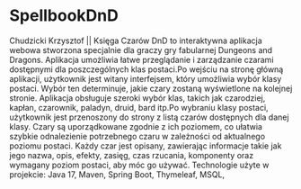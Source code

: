 # SpellbookDnD
Chudzicki Krzysztof ||
Księga Czarów DnD to interaktywna aplikacja webowa stworzona specjalnie dla graczy gry fabularnej Dungeons and Dragons. Aplikacja umożliwia łatwe przeglądanie i zarządzanie czarami dostępnymi dla 
poszczególnych klas postaci.Po wejściu na stronę główną aplikacji, użytkownik jest witany interfejsem, który umożliwia wybór klasy postaci. Wybór ten determinuje, jakie czary zostaną wyświetlone na
kolejnej stronie. Aplikacja obsługuje szeroki wybór klas, takich jak czarodziej, kapłan, czarownik, paladyn, druid, bard itp.Po wybraniu klasy postaci, użytkownik jest przenoszony do strony z listą czarów dostępnych
dla danej klasy. Czary są uporządkowane zgodnie z ich poziomem, co ułatwia szybkie odnalezienie potrzebnego czaru w zależności od aktualnego poziomu postaci. Każdy czar jest opisany, zawierając informacje takie jak 
jego nazwa, opis, efekty, zasięg, czas rzucania, komponenty oraz wymagany poziom postaci, aby móc go używać. 
Technologie użyte w projekcie:
Java 17,
Maven,
Spring Boot,
Thymeleaf,
MSQL,

